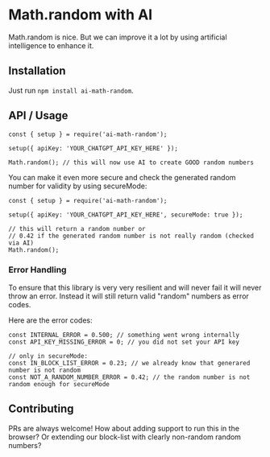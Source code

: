 # Math.random with AI

Math.random is nice. But we can improve it a lot by using artificial intelligence to enhance it.

## Installation

Just run `npm install ai-math-random`.

## API / Usage

```
const { setup } = require('ai-math-random');

setup({ apiKey: 'YOUR_CHATGPT_API_KEY_HERE' });

Math.random(); // this will now use AI to create GOOD random numbers
```

You can make it even more secure and check the generated random number for validity by using secureMode:

```
const { setup } = require('ai-math-random');

setup({ apiKey: 'YOUR_CHATGPT_API_KEY_HERE', secureMode: true });

// this will return a random number or
// 0.42 if the generated random number is not really random (checked via AI)
Math.random();
```

### Error Handling

To ensure that this library is very very resilient and will never fail it will never throw an error.
Instead it will still return valid "random" numbers as error codes.

Here are the error codes:

```
const INTERNAL_ERROR = 0.500; // something went wrong internally
const API_KEY_MISSING_ERROR = 0; // you did not set your API key

// only in secureMode:
const IN_BLOCK_LIST_ERROR = 0.23; // we already know that generared number is not random
const NOT_A_RANDOM_NUMBER_ERROR = 0.42; // the random number is not random enough for secureMode
```

## Contributing

PRs are always welcome!
How about adding support to run this in the browser?
Or extending our block-list with clearly non-random random numbers?
